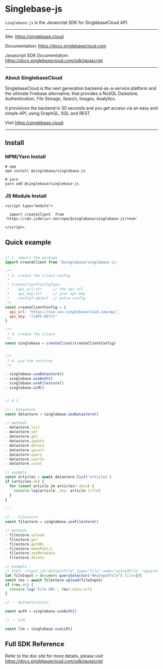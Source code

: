 # Singlebase-js


`singlebase-js` is the Javascript SDK for SinglebaseCloud API. 

---

Site: https://singlebase.cloud 

Documentation: https://docs.singlebasecloud.com

Javascript SDK Documentation: https://docs.singlebasecloud.com/sdk/javascript

---

### About SinglebaseCloud

SinglebaseCloud is the next generation backend-as-a-service platform and the ultimate Firebase alternative, that provides a NoSQL Datastore, Authentication, File Storage, Search, Images, Analytics. 

It provisions the backend in 30 seconds and you get access via an easy and simple API, using GraphQL, SQL and REST.

Visit https://singlebase.cloud 

---

## Install 


### NPM/Yarn Install

```
# npm
npm install @singlebase/singlebase-js 

# yarn
yarn add @singlebase/singlebase-js 
```


### JS Module Install

```
<script type="module">

  import createClient  from 'https://cdn.jsdelivr.net/npm/@singlebase/singlebase-js/+esm'

</script>
```


## Quick example 

```js

// 1. import the package
import createClient from '@singlebase/singlebase-js'

/** 
 * 2. create the client config
 * 
 * CreateClientConfigType:
 *    api_url:str     // the api url 
 *    api_key:str     // your api key
 *    config?:object  // extra config
 */
const createClientConfig = {
  api_url: "https://xxx-xxx.singlebasecloud.com/api",
  api_key: "[[API-KEY]]"
}

/**
 * 3. create the client
 */
const singlebase = createClient(createClientConfig)


/**
 * 4. use the services
 */

- singlebase.useDatastore()
- singlebase.useAuth()
- singlebase.useFilestore()
- singlebase.LLM()


// 4.1

//-- Datastore
const datastore = singlebase.useDatastore()

// methods
- datastore.list
- datastore.set
- datastore.get
- datastore.update
- datastore.delete
- datastore.upsert
- datastore.query
- datastore.search 
- datastore.count

// example
const articles = await datastore.list('articles')
if (articles.ok) {
  for (const article in articles?.data) {
    console.log(article._key, article.title)
  }
}

---

// -- Filestore
const filestore = singlebase.useFilestore()

// methods
- filestore.upload
- filestore.get
- filestore.getURL
- filestore.makePublic
- filestore.setMetadata
- filestore.delete

// example
// html: <input id="myInputFile" type="file" name="uploadFile" required />
let fileInput = document.querySelector("#myInputFile").files[0]
const res = await filestore.upload(fileInput)
if (res.ok) {
  console.log('File URL', res?.data.url)
}

// -- Authentication

const auth = singlebase.useAuth()

// -- LLM

const llm = singlebase.useLLM()


```


## Full SDK Reference

Refer to the doc site for more details, please visit https://docs.singlebasecloud.com/sdk/javascript 


